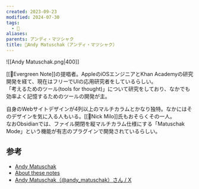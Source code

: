 ```yaml
---
created: 2023-09-23
modified: 2024-07-30
tags:
  - 👤
aliases: 
parents: アンディ・マツシャク
title: 👤Andy Matuschak（アンディ・マツシャク）
---
```

![[Andy Matuschak.png|400]]

[[📝Evergreen Note]]の提唱者。AppleのiOSエンジニアとKhan Academyの研究開発を経て、現在はフリーでUIの応用研究者をしているらしい。  
「考えるためのツール(tools for thought)」について研究をしており、なかでも効率よく記憶するためのツールの開発が主。

自身のWebサイトデザインが4列以上のマルチカラムとかなり独特。なかにはそのデザインを気に入る人もいる。[[👤Nick Milo]]氏もおそらくその一人。  
なおObsidianでは、ファイル開閉を縦マルチカラム仕様にする「Matuschak Mode」という機能が有志のプラグインで開発されているらしい。

## 参考
- [Andy Matuschak](https://andymatuschak.org/)
- [About these notes](https://notes.andymatuschak.org/About_these_notes)
- [Andy Matuschak（@andy\_matuschak）さん / X](https://twitter.com/andy_matuschak)